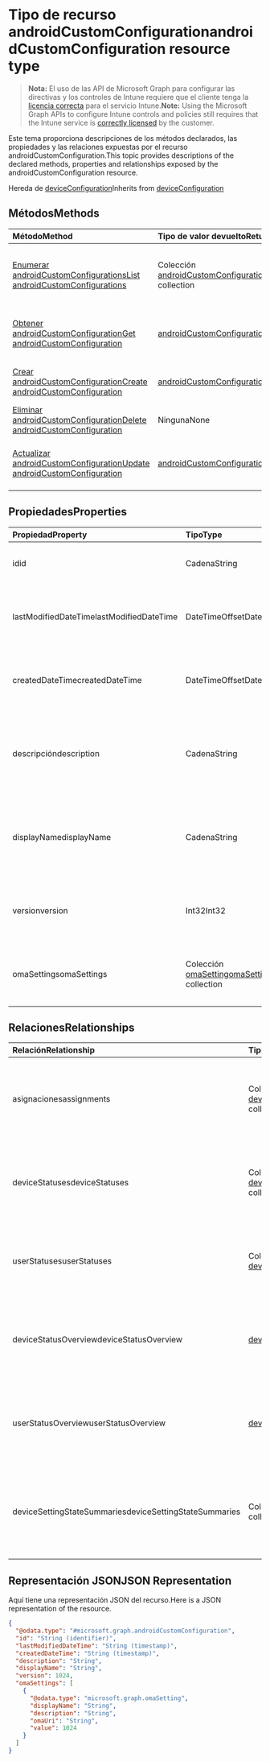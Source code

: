 # <a name="androidcustomconfiguration-resource-type"></a><span data-ttu-id="515d1-101">Tipo de recurso androidCustomConfiguration</span><span class="sxs-lookup"><span data-stu-id="515d1-101">androidCustomConfiguration resource type</span></span>

> <span data-ttu-id="515d1-102">**Nota:** El uso de las API de Microsoft Graph para configurar las directivas y los controles de Intune requiere que el cliente tenga la [licencia correcta](https://go.microsoft.com/fwlink/?linkid=839381) para el servicio Intune.</span><span class="sxs-lookup"><span data-stu-id="515d1-102">**Note:** Using the Microsoft Graph APIs to configure Intune controls and policies still requires that the Intune service is [correctly licensed](https://go.microsoft.com/fwlink/?linkid=839381) by the customer.</span></span>

<span data-ttu-id="515d1-103">Este tema proporciona descripciones de los métodos declarados, las propiedades y las relaciones expuestas por el recurso androidCustomConfiguration.</span><span class="sxs-lookup"><span data-stu-id="515d1-103">This topic provides descriptions of the declared methods, properties and relationships exposed by the androidCustomConfiguration resource.</span></span>

<span data-ttu-id="515d1-104">Hereda de [deviceConfiguration](../resources/intune_deviceconfig_deviceconfiguration.md)</span><span class="sxs-lookup"><span data-stu-id="515d1-104">Inherits from [deviceConfiguration](../resources/intune_deviceconfig_deviceconfiguration.md)</span></span>

## <a name="methods"></a><span data-ttu-id="515d1-105">Métodos</span><span class="sxs-lookup"><span data-stu-id="515d1-105">Methods</span></span>
|<span data-ttu-id="515d1-106">Método</span><span class="sxs-lookup"><span data-stu-id="515d1-106">Method</span></span>|<span data-ttu-id="515d1-107">Tipo de valor devuelto</span><span class="sxs-lookup"><span data-stu-id="515d1-107">Return Type</span></span>|<span data-ttu-id="515d1-108">Descripción</span><span class="sxs-lookup"><span data-stu-id="515d1-108">Description</span></span>|
|:---|:---|:---|
|[<span data-ttu-id="515d1-109">Enumerar androidCustomConfigurations</span><span class="sxs-lookup"><span data-stu-id="515d1-109">List androidCustomConfigurations</span></span>](../api/intune_deviceconfig_androidcustomconfiguration_list.md)|<span data-ttu-id="515d1-110">Colección [androidCustomConfiguration](../resources/intune_deviceconfig_androidcustomconfiguration.md)</span><span class="sxs-lookup"><span data-stu-id="515d1-110">[androidCustomConfiguration](../resources/intune_deviceconfig_androidcustomconfiguration.md) collection</span></span>|<span data-ttu-id="515d1-111">Enumere las propiedades y las relaciones de los objetos [androidCustomConfiguration](../resources/intune_deviceconfig_androidcustomconfiguration.md).</span><span class="sxs-lookup"><span data-stu-id="515d1-111">List properties and relationships of the [androidCustomConfiguration](../resources/intune_deviceconfig_androidcustomconfiguration.md) objects.</span></span>|
|[<span data-ttu-id="515d1-112">Obtener androidCustomConfiguration</span><span class="sxs-lookup"><span data-stu-id="515d1-112">Get androidCustomConfiguration</span></span>](../api/intune_deviceconfig_androidcustomconfiguration_get.md)|[<span data-ttu-id="515d1-113">androidCustomConfiguration</span><span class="sxs-lookup"><span data-stu-id="515d1-113">androidCustomConfiguration</span></span>](../resources/intune_deviceconfig_androidcustomconfiguration.md)|<span data-ttu-id="515d1-114">Lea las propiedades y las relaciones del objeto [androidCustomConfiguration](../resources/intune_deviceconfig_androidcustomconfiguration.md).</span><span class="sxs-lookup"><span data-stu-id="515d1-114">Read properties and relationships of the [androidCustomConfiguration](../resources/intune_deviceconfig_androidcustomconfiguration.md) object.</span></span>|
|[<span data-ttu-id="515d1-115">Crear androidCustomConfiguration</span><span class="sxs-lookup"><span data-stu-id="515d1-115">Create androidCustomConfiguration</span></span>](../api/intune_deviceconfig_androidcustomconfiguration_create.md)|[<span data-ttu-id="515d1-116">androidCustomConfiguration</span><span class="sxs-lookup"><span data-stu-id="515d1-116">androidCustomConfiguration</span></span>](../resources/intune_deviceconfig_androidcustomconfiguration.md)|<span data-ttu-id="515d1-117">Cree un objeto [androidCustomConfiguration](../resources/intune_deviceconfig_androidcustomconfiguration.md).</span><span class="sxs-lookup"><span data-stu-id="515d1-117">Create a new [androidCustomConfiguration](../resources/intune_deviceconfig_androidcustomconfiguration.md) object.</span></span>|
|[<span data-ttu-id="515d1-118">Eliminar androidCustomConfiguration</span><span class="sxs-lookup"><span data-stu-id="515d1-118">Delete androidCustomConfiguration</span></span>](../api/intune_deviceconfig_androidcustomconfiguration_delete.md)|<span data-ttu-id="515d1-119">Ninguna</span><span class="sxs-lookup"><span data-stu-id="515d1-119">None</span></span>|<span data-ttu-id="515d1-120">Elimina un [androidCustomConfiguration](../resources/intune_deviceconfig_androidcustomconfiguration.md).</span><span class="sxs-lookup"><span data-stu-id="515d1-120">Deletes a [androidCustomConfiguration](../resources/intune_deviceconfig_androidcustomconfiguration.md).</span></span>|
|[<span data-ttu-id="515d1-121">Actualizar androidCustomConfiguration</span><span class="sxs-lookup"><span data-stu-id="515d1-121">Update androidCustomConfiguration</span></span>](../api/intune_deviceconfig_androidcustomconfiguration_update.md)|[<span data-ttu-id="515d1-122">androidCustomConfiguration</span><span class="sxs-lookup"><span data-stu-id="515d1-122">androidCustomConfiguration</span></span>](../resources/intune_deviceconfig_androidcustomconfiguration.md)|<span data-ttu-id="515d1-123">Actualice las propiedades de un objeto [androidCustomConfiguration](../resources/intune_deviceconfig_androidcustomconfiguration.md).</span><span class="sxs-lookup"><span data-stu-id="515d1-123">Update the properties of a [androidCustomConfiguration](../resources/intune_deviceconfig_androidcustomconfiguration.md) object.</span></span>|

## <a name="properties"></a><span data-ttu-id="515d1-124">Propiedades</span><span class="sxs-lookup"><span data-stu-id="515d1-124">Properties</span></span>
|<span data-ttu-id="515d1-125">Propiedad</span><span class="sxs-lookup"><span data-stu-id="515d1-125">Property</span></span>|<span data-ttu-id="515d1-126">Tipo</span><span class="sxs-lookup"><span data-stu-id="515d1-126">Type</span></span>|<span data-ttu-id="515d1-127">Descripción</span><span class="sxs-lookup"><span data-stu-id="515d1-127">Description</span></span>|
|:---|:---|:---|
|<span data-ttu-id="515d1-128">id</span><span class="sxs-lookup"><span data-stu-id="515d1-128">id</span></span>|<span data-ttu-id="515d1-129">Cadena</span><span class="sxs-lookup"><span data-stu-id="515d1-129">String</span></span>|<span data-ttu-id="515d1-130">Clave de la entidad.</span><span class="sxs-lookup"><span data-stu-id="515d1-130">Key of the entity.</span></span> <span data-ttu-id="515d1-131">Heredado de [deviceConfiguration](../resources/intune_deviceconfig_deviceconfiguration.md)</span><span class="sxs-lookup"><span data-stu-id="515d1-131">Inherited from [deviceConfiguration](../resources/intune_deviceconfig_deviceconfiguration.md)</span></span>|
|<span data-ttu-id="515d1-132">lastModifiedDateTime</span><span class="sxs-lookup"><span data-stu-id="515d1-132">lastModifiedDateTime</span></span>|<span data-ttu-id="515d1-133">DateTimeOffset</span><span class="sxs-lookup"><span data-stu-id="515d1-133">DateTimeOffset</span></span>|<span data-ttu-id="515d1-134">Fecha y hora en la que se modificó el objeto por última vez.</span><span class="sxs-lookup"><span data-stu-id="515d1-134">DateTime the object was last modified.</span></span> <span data-ttu-id="515d1-135">Heredado de [deviceConfiguration](../resources/intune_deviceconfig_deviceconfiguration.md)</span><span class="sxs-lookup"><span data-stu-id="515d1-135">Inherited from [deviceConfiguration](../resources/intune_deviceconfig_deviceconfiguration.md)</span></span>|
|<span data-ttu-id="515d1-136">createdDateTime</span><span class="sxs-lookup"><span data-stu-id="515d1-136">createdDateTime</span></span>|<span data-ttu-id="515d1-137">DateTimeOffset</span><span class="sxs-lookup"><span data-stu-id="515d1-137">DateTimeOffset</span></span>|<span data-ttu-id="515d1-138">Fecha y hora en la que se creó el objeto.</span><span class="sxs-lookup"><span data-stu-id="515d1-138">DateTime the object was created.</span></span> <span data-ttu-id="515d1-139">Heredado de [deviceConfiguration](../resources/intune_deviceconfig_deviceconfiguration.md)</span><span class="sxs-lookup"><span data-stu-id="515d1-139">Inherited from [deviceConfiguration](../resources/intune_deviceconfig_deviceconfiguration.md)</span></span>|
|<span data-ttu-id="515d1-140">descripción</span><span class="sxs-lookup"><span data-stu-id="515d1-140">description</span></span>|<span data-ttu-id="515d1-141">Cadena</span><span class="sxs-lookup"><span data-stu-id="515d1-141">String</span></span>|<span data-ttu-id="515d1-142">Descripción proporcionada por el administrador de la configuración del dispositivo.</span><span class="sxs-lookup"><span data-stu-id="515d1-142">Admin provided description of the Device Configuration.</span></span> <span data-ttu-id="515d1-143">Heredado de [deviceConfiguration](../resources/intune_deviceconfig_deviceconfiguration.md)</span><span class="sxs-lookup"><span data-stu-id="515d1-143">Inherited from [deviceConfiguration](../resources/intune_deviceconfig_deviceconfiguration.md)</span></span>|
|<span data-ttu-id="515d1-144">displayName</span><span class="sxs-lookup"><span data-stu-id="515d1-144">displayName</span></span>|<span data-ttu-id="515d1-145">Cadena</span><span class="sxs-lookup"><span data-stu-id="515d1-145">String</span></span>|<span data-ttu-id="515d1-146">Nombre proporcionado por el administrador de la configuración del dispositivo.</span><span class="sxs-lookup"><span data-stu-id="515d1-146">Admin provided name of the device configuration.</span></span> <span data-ttu-id="515d1-147">Heredado de [deviceConfiguration](../resources/intune_deviceconfig_deviceconfiguration.md)</span><span class="sxs-lookup"><span data-stu-id="515d1-147">Inherited from [deviceConfiguration](../resources/intune_deviceconfig_deviceconfiguration.md)</span></span>|
|<span data-ttu-id="515d1-148">version</span><span class="sxs-lookup"><span data-stu-id="515d1-148">version</span></span>|<span data-ttu-id="515d1-149">Int32</span><span class="sxs-lookup"><span data-stu-id="515d1-149">Int32</span></span>|<span data-ttu-id="515d1-150">Versión de la configuración del dispositivo.</span><span class="sxs-lookup"><span data-stu-id="515d1-150">Version of the device configuration.</span></span> <span data-ttu-id="515d1-151">Heredado de [deviceConfiguration](../resources/intune_deviceconfig_deviceconfiguration.md)</span><span class="sxs-lookup"><span data-stu-id="515d1-151">Inherited from [deviceConfiguration](../resources/intune_deviceconfig_deviceconfiguration.md)</span></span>|
|<span data-ttu-id="515d1-152">omaSettings</span><span class="sxs-lookup"><span data-stu-id="515d1-152">omaSettings</span></span>|<span data-ttu-id="515d1-153">Colección [omaSetting](../resources/intune_deviceconfig_omasetting.md)</span><span class="sxs-lookup"><span data-stu-id="515d1-153">[omaSetting](../resources/intune_deviceconfig_omasetting.md) collection</span></span>|<span data-ttu-id="515d1-154">Configuración de OMA.</span><span class="sxs-lookup"><span data-stu-id="515d1-154">OMA settings.</span></span> <span data-ttu-id="515d1-155">Esta colección puede contener un máximo de 1000 elementos.</span><span class="sxs-lookup"><span data-stu-id="515d1-155">This collection can contain a maximum of 1000 elements.</span></span>|

## <a name="relationships"></a><span data-ttu-id="515d1-156">Relaciones</span><span class="sxs-lookup"><span data-stu-id="515d1-156">Relationships</span></span>
|<span data-ttu-id="515d1-157">Relación</span><span class="sxs-lookup"><span data-stu-id="515d1-157">Relationship</span></span>|<span data-ttu-id="515d1-158">Tipo</span><span class="sxs-lookup"><span data-stu-id="515d1-158">Type</span></span>|<span data-ttu-id="515d1-159">Descripción</span><span class="sxs-lookup"><span data-stu-id="515d1-159">Description</span></span>|
|:---|:---|:---|
|<span data-ttu-id="515d1-160">asignaciones</span><span class="sxs-lookup"><span data-stu-id="515d1-160">assignments</span></span>|<span data-ttu-id="515d1-161">Colección [deviceConfigurationAssignment](../resources/intune_deviceconfig_deviceconfigurationassignment.md)</span><span class="sxs-lookup"><span data-stu-id="515d1-161">[deviceConfigurationAssignment](../resources/intune_deviceconfig_deviceconfigurationassignment.md) collection</span></span>|<span data-ttu-id="515d1-162">La lista de tareas para el perfil de configuración del dispositivo.</span><span class="sxs-lookup"><span data-stu-id="515d1-162">The list of assignments for the device configuration profile.</span></span> <span data-ttu-id="515d1-163">Heredado de [deviceConfiguration](../resources/intune_deviceconfig_deviceconfiguration.md)</span><span class="sxs-lookup"><span data-stu-id="515d1-163">Inherited from [deviceConfiguration](../resources/intune_deviceconfig_deviceconfiguration.md)</span></span>|
|<span data-ttu-id="515d1-164">deviceStatuses</span><span class="sxs-lookup"><span data-stu-id="515d1-164">deviceStatuses</span></span>|<span data-ttu-id="515d1-165">Colección [deviceConfigurationDeviceStatus](../resources/intune_deviceconfig_deviceconfigurationdevicestatus.md)</span><span class="sxs-lookup"><span data-stu-id="515d1-165">[deviceConfigurationDeviceStatus](../resources/intune_deviceconfig_deviceconfigurationdevicestatus.md) collection</span></span>|<span data-ttu-id="515d1-166">Estado de instalación de configuración del dispositivo por dispositivo.</span><span class="sxs-lookup"><span data-stu-id="515d1-166">Device configuration installation status by device.</span></span> <span data-ttu-id="515d1-167">Heredado de [deviceConfiguration](../resources/intune_deviceconfig_deviceconfiguration.md)</span><span class="sxs-lookup"><span data-stu-id="515d1-167">Inherited from [deviceConfiguration](../resources/intune_deviceconfig_deviceconfiguration.md)</span></span>|
|<span data-ttu-id="515d1-168">userStatuses</span><span class="sxs-lookup"><span data-stu-id="515d1-168">userStatuses</span></span>|<span data-ttu-id="515d1-169">Colección [deviceConfigurationUserStatus](../resources/intune_deviceconfig_deviceconfigurationuserstatus.md)</span><span class="sxs-lookup"><span data-stu-id="515d1-169">[deviceConfigurationUserStatus](../resources/intune_deviceconfig_deviceconfigurationuserstatus.md) collection</span></span>|<span data-ttu-id="515d1-170">Estado de instalación de configuración del dispositivo por usuario.</span><span class="sxs-lookup"><span data-stu-id="515d1-170">Device configuration installation stauts by user.</span></span> <span data-ttu-id="515d1-171">Heredado de [deviceConfiguration](../resources/intune_deviceconfig_deviceconfiguration.md)</span><span class="sxs-lookup"><span data-stu-id="515d1-171">Inherited from [deviceConfiguration](../resources/intune_deviceconfig_deviceconfiguration.md)</span></span>|
|<span data-ttu-id="515d1-172">deviceStatusOverview</span><span class="sxs-lookup"><span data-stu-id="515d1-172">deviceStatusOverview</span></span>|[<span data-ttu-id="515d1-173">deviceConfigurationDeviceOverview</span><span class="sxs-lookup"><span data-stu-id="515d1-173">deviceConfigurationDeviceOverview</span></span>](../resources/intune_deviceconfig_deviceconfigurationdeviceoverview.md)|<span data-ttu-id="515d1-174">Información general sobre el estado de dispositivos de la configuración de dispositivo. Heredado de [deviceConfiguration](../resources/intune_deviceconfig_deviceconfiguration.md)</span><span class="sxs-lookup"><span data-stu-id="515d1-174">Device Configuration devices status overview Inherited from [deviceConfiguration](../resources/intune_deviceconfig_deviceconfiguration.md)</span></span>|
|<span data-ttu-id="515d1-175">userStatusOverview</span><span class="sxs-lookup"><span data-stu-id="515d1-175">userStatusOverview</span></span>|[<span data-ttu-id="515d1-176">deviceConfigurationUserOverview</span><span class="sxs-lookup"><span data-stu-id="515d1-176">deviceConfigurationUserOverview</span></span>](../resources/intune_deviceconfig_deviceconfigurationuseroverview.md)|<span data-ttu-id="515d1-177">Información general sobre el estado de usuarios de la configuración de dispositivo. Heredado de [deviceConfiguration](../resources/intune_deviceconfig_deviceconfiguration.md)</span><span class="sxs-lookup"><span data-stu-id="515d1-177">Device Configuration users status overview Inherited from [deviceConfiguration](../resources/intune_deviceconfig_deviceconfiguration.md)</span></span>|
|<span data-ttu-id="515d1-178">deviceSettingStateSummaries</span><span class="sxs-lookup"><span data-stu-id="515d1-178">deviceSettingStateSummaries</span></span>|<span data-ttu-id="515d1-179">Colección [settingStateDeviceSummary](../resources/intune_deviceconfig_settingstatedevicesummary.md)</span><span class="sxs-lookup"><span data-stu-id="515d1-179">[settingStateDeviceSummary](../resources/intune_deviceconfig_settingstatedevicesummary.md) collection</span></span>|<span data-ttu-id="515d1-180">Resumen de dispositivo sobre el estado de configuración de la configuración de dispositivo. Heredado de [deviceConfiguration](../resources/intune_deviceconfig_deviceconfiguration.md)</span><span class="sxs-lookup"><span data-stu-id="515d1-180">Device Configuration Setting State Device Summary Inherited from [deviceConfiguration](../resources/intune_deviceconfig_deviceconfiguration.md)</span></span>|

## <a name="json-representation"></a><span data-ttu-id="515d1-181">Representación JSON</span><span class="sxs-lookup"><span data-stu-id="515d1-181">JSON Representation</span></span>
<span data-ttu-id="515d1-182">Aquí tiene una representación JSON del recurso.</span><span class="sxs-lookup"><span data-stu-id="515d1-182">Here is a JSON representation of the resource.</span></span>
<!--{
  "blockType": "resource",
  "keyProperty": "id",
  "baseType": "microsoft.graph.deviceConfiguration",
  "@odata.type": "microsoft.graph.androidCustomConfiguration"
}-->
``` json
{
  "@odata.type": "#microsoft.graph.androidCustomConfiguration",
  "id": "String (identifier)",
  "lastModifiedDateTime": "String (timestamp)",
  "createdDateTime": "String (timestamp)",
  "description": "String",
  "displayName": "String",
  "version": 1024,
  "omaSettings": [
    {
      "@odata.type": "microsoft.graph.omaSetting",
      "displayName": "String",
      "description": "String",
      "omaUri": "String",
      "value": 1024
    }
  ]
}
```



